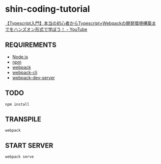 # shin-coding-tutorial

 [【Typescript入門】本当の初心者からTypescript×Webpackの開発環境構築までをハンズオン形式で学ぼう！ - YouTube](https://youtu.be/ECc1EXnx7VQ)

## REQUIREMENTS
- [Node.js](https://nodejs.org/ja/)
- [npm](https://www.npmjs.com/)
- [webpack](https://webpack.js.org/)
- [webpack-cli](https://webpack.js.org/api/cli/)
- [webpack-dev-server](https://webpack.js.org/configuration/dev-server/)

## TODO
```shell
npm install
```

## TRANSPILE
```shell
webpack
```

## START SERVER
``` shell
webpack serve
```
